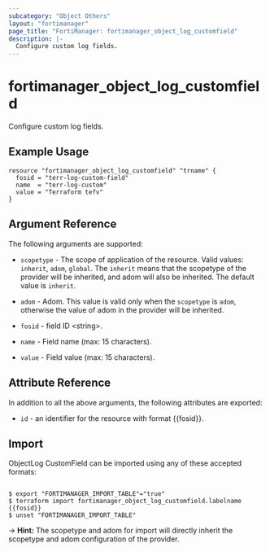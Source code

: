 ```yaml
---
subcategory: "Object Others"
layout: "fortimanager"
page_title: "FortiManager: fortimanager_object_log_customfield"
description: |-
  Configure custom log fields.
---
```


# fortimanager_object_log_customfield
Configure custom log fields.

## Example Usage

```hcl
resource "fortimanager_object_log_customfield" "trname" {
  fosid = "terr-log-custom-field"
  name  = "terr-log-custom"
  value = "Terraform tefv"
}
```

## Argument Reference


The following arguments are supported:

* `scopetype` - The scope of application of the resource. Valid values: `inherit`, `adom`, `global`. The `inherit` means that the scopetype of the provider will be inherited, and adom will also be inherited. The default value is `inherit`.
* `adom` - Adom. This value is valid only when the `scopetype` is `adom`, otherwise the value of adom in the provider will be inherited.

* `fosid` - field ID &lt;string&gt;.
* `name` - Field name (max: 15 characters).
* `value` - Field value (max: 15 characters).


## Attribute Reference

In addition to all the above arguments, the following attributes are exported:
* `id` - an identifier for the resource with format {{fosid}}.

## Import

ObjectLog CustomField can be imported using any of these accepted formats:
```

$ export "FORTIMANAGER_IMPORT_TABLE"="true"
$ terraform import fortimanager_object_log_customfield.labelname {{fosid}}
$ unset "FORTIMANAGER_IMPORT_TABLE"
```
-> **Hint:** The scopetype and adom for import will directly inherit the scopetype and adom configuration of the provider.

